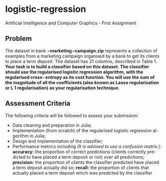 # logistic-regression
Artificial Intelligence and Computer Graphics - First Assignment

## Problem
The dataset in bank **−marketing−campaign.zip** represents a collection of
examples from a marketing campaign organised by a bank to get its clients
to place a term deposit. The dataset has 21 columns, described in Table 1.
**Your task is to build a classifier based on this dataset. The classifier should
use the regularised logistic regression algorithm, with the regularised cross-
entropy as its cost function. You will use the sum of the magnitude of all
the coefficients (also known as Lasso regularisation or L 1 regularisation) as
your regularisation technique.**

## Assessment Criteria
The following criteria will be followed to assess your submission:
- Data cleaning and preparation in Julia;
- Implementation (from scratch) of the regularised logistic regression al-
gorithm in Julia;
- Design and implementation of the classifier;
- Performance metrics including *(It is advised to use a confusion matrix.)*:
  **accuracy:** the proportion of correct predictions (clients correctly pre-dicted to have placed a term deposit or not) over all       predictions;
  **precision:** the proportion of clients the classifier predicted have placed a term deposit actually did so;
  **recall:** the proportion of clients that actually placed a term deposit which was predicted by the classifier
